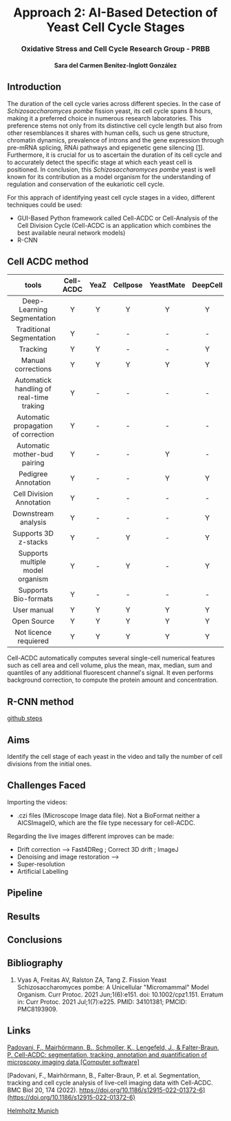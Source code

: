 <h1 style="text-align: center;"> Approach 2: AI-Based Detection of Yeast Cell Cycle Stages </h1>
<h3 style="text-align: center;"> Oxidative Stress and Cell Cycle Research Group - PRBB </h3>
<h4 style="text-align: center;"> Sara del Carmen Benítez-Inglott González </h4>


## Introduction 

The duration of the cell cycle varies across different species. In the case of _Schizosaccharomyces pombe_ fission yeast, its cell cycle spans 8 hours, making it a preferred choice in numerous research laboratories. This preference stems not only from its distinctive cell cycle length but also from other resemblances it shares with human cells, such us gene structure, chromatin dynamics, prevalence of introns and the gene expression through pre-mRNA splicing, RNAi pathways and epigenetic gene silencing [[1](https://www.ncbi.nlm.nih.gov/pmc/articles/PMC8193909/#:~:text=The%20fission%20yeast%20Schizosaccharomyces%20pombe,budding%20yeast%20Saccharomyces%20cerevisiae%2C%20S.)]. Furthermore, it is crucial for us to ascertain the duration of its cell cycle and to accurately detect the specific stage at which each yeast cell is positioned. In conclusion, this _Schizosaccharomyces pombe_ yeast is well known for its contribution as a model organism for the understanding of regulation and conservation of the eukariotic cell cycle.

For this apprach of identifying yeast cell cycle stages in a video, different techniques could be used: 
- GUI-Based Python framework called Cell-ACDC or Cell-Analysis of the Cell Division Cycle (Cell-ACDC is an application which combines the best available neural network models)
- R-CNN

## Cell ACDC method

<p align="center">

|tools|Cell-ACDC|YeaZ|Cellpose|YeastMate|DeepCell|PhyloCell|CellProfiler|ImageJ/Fiji|YeastSpotter|YeastNet|MorphoLibJ|
|:----------------:|:-------:|:--:|:------:|:-------:|:------:|:-------:|:----------:|:---------:|:----------:|:------:|:--------:|
|Deep-Learning Segmentation|Y|Y|Y|Y|Y|-|Y|Y |Y |Y|-|
|Traditional Segmentation|Y|-|-|-|-|Y|Y|Y |- |-|Y|
|Tracking|Y|Y|-|-|Y|Y|Y|Y|-|-|-|
|Manual corrections|Y|Y|Y|Y|Y|Y|Y|Y |-|-|Y|
|Automatick handling of real-time traking|Y|-|-|- |-|-|-|-|-|-|-|
|Automatic propagation of correction|Y|-|-|-|-|Y|-|-|-|-| -|
|Automatic mother-bud pairing|Y|-|-|Y|-|Y|-|-|-|-|-|
|Pedigree Annotation|Y|-|-|Y|Y|Y|Y|Y|-|-|-|
|Cell Division Annotation|Y|-|-|-|-|Y|Y|Y|-|-|-|
|Downstream analysis|Y|-|-|-|Y|Y|Y|Y|-|-|-|
|Supports 3D z-stacks|Y|-|Y|-|Y|-|Y|Y|-|-|Y|
|Supports multiple model organism|Y|-|Y|-|Y|-|Y|Y|-|-|Y|
|Supports Bio-formats|Y|-|-|-|-|-|Y|Y|- |-|Y|
|User manual|Y|Y|Y|Y|Y|-|Y| Y|Y |Y|Y|
|Open Source|Y|Y|Y|Y|Y|Y |Y| Y|Y |Y|Y|
|Not licence requiered|Y| Y |Y|Y |Y | - |Y| Y|Y |Y|Y|

</p>

Cell-ACDC automatically computes several single-cell numerical features such as cell area and cell volume, plus the mean, max, median, sum and quantiles of any additional fluorescent channel's signal. It even performs background correction, to compute the protein amount and concentration.

## R-CNN method

[github steps](https://github.com/matterport/Mask_RCNN)

## Aims

Identify the cell stage of each yeast in the video and tally the number of cell divisions from the initial ones.

## Challenges Faced 
Importing the videos:
- .czi files (Microscope Image data file). Not a BioFormat neither a AICSImageIO, which are the file type necessary for cell-ACDC.


Regarding the live images different improves can be made:
- Drift correction --> Fast4DReg ; Correct 3D drift ; ImageJ
- Denoising and image restoration --> 
- Super-resolution
- Artificial Labelling

## Pipeline 

## Results

## Conclusions 

## Bibliography 

1. Vyas A, Freitas AV, Ralston ZA, Tang Z. Fission Yeast Schizosaccharomyces pombe: A Unicellular "Micromammal" Model Organism. Curr Protoc. 2021 Jun;1(6):e151. doi: 10.1002/cpz1.151. Erratum in: Curr Protoc. 2021 Jul;1(7):e225. PMID: 34101381; PMCID: PMC8193909.

## Links 

[Padovani, F., Mairhörmann, B., Schmoller, K., Lengefeld, J., & Falter-Braun, P. Cell-ACDC: segmentation, tracking, annotation and quantification of microscopy imaging data [Computer software]](https://github.com/SchmollerLab/Cell_ACDC)

[Padovani, F., Mairhörmann, B., Falter-Braun, P. et al. Segmentation, tracking and cell cycle analysis of live-cell imaging data with Cell-ACDC. BMC Biol 20, 174 (2022). https://doi.org/10.1186/s12915-022-01372-6](https://doi.org/10.1186/s12915-022-01372-6)

[Helmholtz Munich](https://doi.org/10.1186/s12915-022-01372-6)